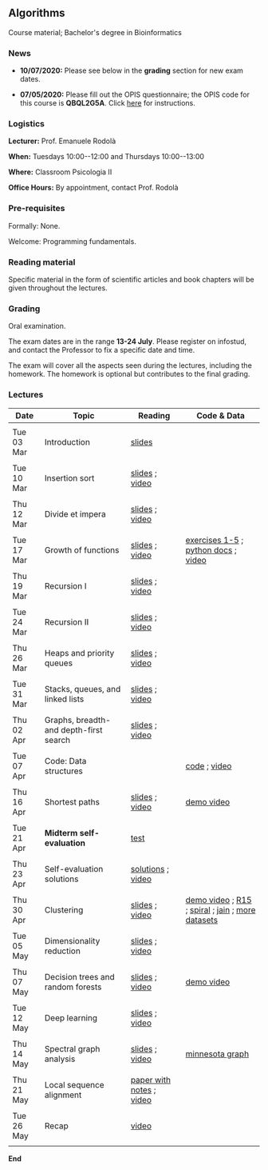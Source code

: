 ## Algorithms

Course material; Bachelor's degree in Bioinformatics

### News

- **10/07/2020:** Please see below in the **grading** section for new exam dates.

- **07/05/2020:** Please fill out the OPIS questionnaire; the OPIS code for this course is **QBQL2G5A**. Click [here](https://www.uniroma1.it/sites/default/files/field_file_allegati/vadevecum_opis_eng_27_11_2018_002_modalita_compatibilita.pdf) for instructions.

### Logistics

**Lecturer:** Prof. Emanuele Rodolà

**When:** Tuesdays 10:00--12:00 and Thursdays 10:00--13:00

**Where:** Classroom Psicologia II

**Office Hours:** By appointment, contact Prof. Rodolà

### Pre-requisites

Formally: None. 

Welcome: Programming fundamentals.

### Reading material

Specific material in the form of scientific articles and book chapters will be given throughout the lectures.

### Grading

Oral examination. 

The exam dates are in the range **13-24 July**. Please register on infostud, and contact the Professor to fix a specific date and time.

The exam will cover all the aspects seen during the lectures, including the homework. The homework is optional but contributes to the final grading. 

### Lectures

**Date** | **Topic** | **Reading** | **Code & Data**
------------ | ------------- | ------------ | ------------
| | |
Tue 03 Mar | Introduction | [slides](https://github.com/erodola/Alg-s2-2020/raw/master/01_intro/01-intro.pdf) | 
| | |
Tue 10 Mar | Insertion sort | [slides](https://github.com/erodola/Alg-s2-2020/raw/master/02_sort/02-sort.pdf) ; [video](https://www.youtube.com/watch?v=cTkeurumKrw) | 
| | |
Thu 12 Mar | Divide et impera | [slides](https://github.com/erodola/Alg-s2-2020/raw/master/03_divide/03-divide.pdf) ; [video](https://www.youtube.com/watch?v=i8l6wN4uaJ8) | 
| | |
Tue 17 Mar | Growth of functions | [slides](https://github.com/erodola/Alg-s2-2020/raw/master/04_growth/04-growth.pdf) ; [video](https://www.youtube.com/watch?v=xzm26NJKwzE) | [exercises 1-5](https://github.com/erodola/Alg-s2-2020/raw/master/04_growth/ex1-5.zip) ; [python docs](https://docs.python.org/3/) ; [video](https://www.youtube.com/watch?v=UPgw7np3YhY)
| | |
Thu 19 Mar | Recursion I | [slides](https://github.com/erodola/Alg-s2-2020/raw/master/05_recur1/05-recur1.pdf) ; [video](https://www.youtube.com/watch?v=X2b2-V1LM8A) | 
| | |
Tue 24 Mar | Recursion II | [slides](https://github.com/erodola/Alg-s2-2020/raw/master/06_recur2/06-recur2.pdf) ; [video](https://www.youtube.com/watch?v=WTrCjeswvnk) | 
| | |
Thu 26 Mar | Heaps and priority queues | [slides](https://github.com/erodola/Alg-s2-2020/raw/master/07_heap/07-heap.pdf) ; [video](https://www.youtube.com/watch?v=Q75KRgj6sMo) | 
| | |
Tue 31 Mar | Stacks, queues, and linked lists | [slides](https://github.com/erodola/Alg-s2-2020/raw/master/08_stack/08-stack.pdf) ; [video](https://www.youtube.com/watch?v=amirgeWSPR0) | 
| | |
Thu 02 Apr | Graphs, breadth- and depth-first search | [slides](https://github.com/erodola/Alg-s2-2020/raw/master/09_graphs/09-graphs.pdf) ; [video](https://www.youtube.com/watch?v=Le1AmPm7wXA) | 
| | |
Tue 07 Apr | Code: Data structures |  | [code](https://github.com/erodola/Alg-s2-2020/raw/master/08_stack/ex.zip) ; [video](https://www.youtube.com/watch?v=6HQsXSWgLC8)
| | |
Thu 16 Apr | Shortest paths | [slides](https://github.com/erodola/Alg-s2-2020/raw/master/10_paths/10-paths.pdf) ; [video](https://www.youtube.com/watch?v=jyJGof3znP0) | [demo video](https://www.youtube.com/watch?v=8mwJYCf70wk)
| | |
Tue 21 Apr | **Midterm self-evaluation** | [test](https://github.com/erodola/Alg-s2-2020/raw/master/midterm/sheet.pdf) | 
| | |
Thu 23 Apr | Self-evaluation solutions | [solutions](https://github.com/erodola/Alg-s2-2020/raw/master/midterm/solutions.pdf) ; [video](https://youtu.be/EieNzgmqWwE) | 
| | |
Thu 30 Apr | Clustering | [slides](https://github.com/erodola/Alg-s2-2020/raw/master/11_cluster/11-cluster.pdf) ; [video](https://www.youtube.com/watch?v=nsvDGVHKJq0) | [demo video](https://www.youtube.com/watch?v=9IGa01BtZQQ) ; [R15](http://cs.joensuu.fi/sipu/datasets/R15.txt) ; [spiral](http://cs.joensuu.fi/sipu/datasets/spiral.txt) ; [jain](http://cs.joensuu.fi/sipu/datasets/jain.txt) ; [more datasets](http://cs.joensuu.fi/sipu/datasets/)
| | |
Tue 05 May | Dimensionality reduction | [slides](https://github.com/erodola/Alg-s2-2020/raw/master/12_mdspca/12-mdspca.pdf) ; [video](https://www.youtube.com/watch?v=S93BJH-c4cw) | 
| | |
Thu 07 May | Decision trees and random forests | [slides](https://github.com/erodola/Alg-s2-2020/raw/master/13_decision/13-decision.pdf) ; [video](https://youtu.be/kSZcGSnppWg) | [demo video](https://youtu.be/quUswhzScTU)
| | |
Tue 12 May | Deep learning | [slides](https://github.com/erodola/Alg-s2-2020/raw/master/14_deep/14-deep.pdf) ; [video](https://youtu.be/3wZk8NSx_6o) | 
| | |
Thu 14 May | Spectral graph analysis | [slides](https://github.com/erodola/Alg-s2-2020/raw/master/15_spectral/15-spectral.pdf) ; [video](https://youtu.be/8-WvmfXh84c) | [minnesota graph](https://github.com/erodola/Alg-s2-2020/raw/master/15_spectral/minnesota.zip)
| | |
Thu 21 May | Local sequence alignment | [paper with notes](https://github.com/erodola/Alg-s2-2020/raw/master/paper/smith_waterman.pdf) ; [video](https://youtu.be/raK88iNqYNU) | 
| | |
Tue 26 May | Recap | [video](https://youtu.be/Rdv52BX8bRA) | 
| | |

**End**
